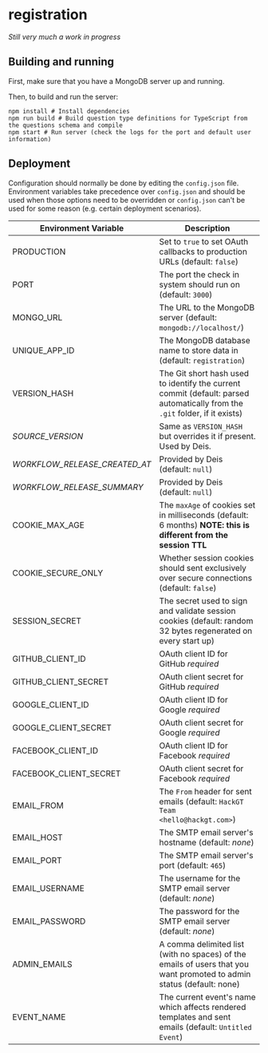 # registration
*Still very much a work in progress*

## Building and running

First, make sure that you have a MongoDB server up and running.

Then, to build and run the server:

	npm install # Install dependencies
	npm run build # Build question type definitions for TypeScript from the questions schema and compile
	npm start # Run server (check the logs for the port and default user information)

## Deployment

Configuration should normally be done by editing the `config.json` file. Environment variables take precedence over `config.json` and should be used when those options need to be overridden or `config.json` can't be used for some reason (e.g. certain deployment scenarios).

Environment Variable | Description
---------------------|------------
PRODUCTION | Set to `true` to set OAuth callbacks to production URLs (default: `false`)
PORT | The port the check in system should run on (default: `3000`)
MONGO_URL | The URL to the MongoDB server (default: `mongodb://localhost/`)
UNIQUE_APP_ID | The MongoDB database name to store data in (default: `registration`)
VERSION_HASH | The Git short hash used to identify the current commit (default: parsed automatically from the `.git` folder, if it exists)
*SOURCE_VERSION* | Same as `VERSION_HASH` but overrides it if present. Used by Deis.
*WORKFLOW_RELEASE_CREATED_AT* | Provided by Deis (default: `null`)
*WORKFLOW_RELEASE_SUMMARY* | Provided by Deis (default: `null`)
COOKIE_MAX_AGE | The `maxAge` of cookies set in milliseconds (default: 6 months) **NOTE: this is different from the session TTL**
COOKIE_SECURE_ONLY | Whether session cookies should sent exclusively over secure connections (default: `false`)
SESSION_SECRET | The secret used to sign and validate session cookies (default: random 32 bytes regenerated on every start up)
GITHUB_CLIENT_ID | OAuth client ID for GitHub *required*
GITHUB_CLIENT_SECRET | OAuth client secret for GitHub *required*
GOOGLE_CLIENT_ID | OAuth client ID for Google *required*
GOOGLE_CLIENT_SECRET | OAuth client secret for Google *required*
FACEBOOK_CLIENT_ID | OAuth client ID for Facebook *required*
FACEBOOK_CLIENT_SECRET | OAuth client secret for Facebook *required*
EMAIL_FROM | The `From` header for sent emails (default: `HackGT Team <hello@hackgt.com>`)
EMAIL_HOST | The SMTP email server's hostname (default: *none*)
EMAIL_PORT | The SMTP email server's port (default: `465`)
EMAIL_USERNAME | The username for the SMTP email server (default: *none*)
EMAIL_PASSWORD | The password for the SMTP email server (default: *none*)
ADMIN_EMAILS | A comma delimited list (with no spaces) of the emails of users that you want promoted to admin status (default: none)
EVENT_NAME | The current event's name which affects rendered templates and sent emails (default: `Untitled Event`)
